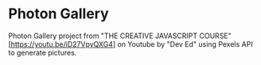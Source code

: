 # Photon Gallery

Photon Gallery project from "THE CREATIVE JAVASCRIPT COURSE"[https://youtu.be/iD27VpyQXG4] on Youtube by "Dev Ed" using Pexels API to generate pictures.
